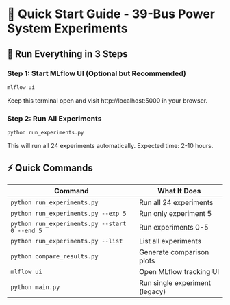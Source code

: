 # 🚀 Quick Start Guide - 39-Bus Power System Experiments

## 🎯 Run Everything in 3 Steps

### Step 1: Start MLflow UI (Optional but Recommended)
```bash
mlflow ui
```
Keep this terminal open and visit http://localhost:5000 in your browser.

### Step 2: Run All Experiments
```bash
python run_experiments.py
```
This will run all 24 experiments automatically. Expected time: 2-10 hours.


## ⚡ Quick Commands

| Command | What It Does |
|---------|--------------|
| `python run_experiments.py` | Run all 24 experiments |
| `python run_experiments.py --exp 5` | Run only experiment 5 |
| `python run_experiments.py --start 0 --end 5` | Run experiments 0-5 |
| `python run_experiments.py --list` | List all experiments |
| `python compare_results.py` | Generate comparison plots |
| `mlflow ui` | Open MLflow tracking UI |
| `python main.py` | Run single experiment (legacy) |

